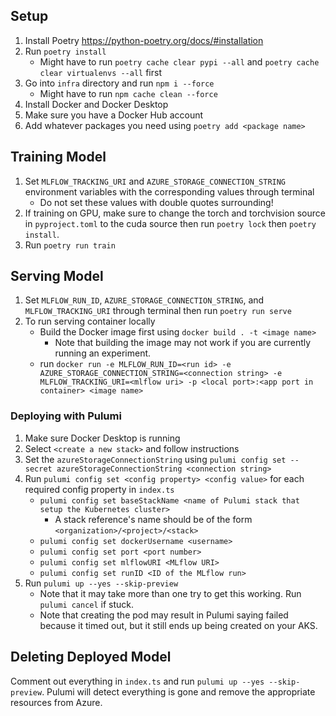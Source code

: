 ## Setup
1. Install Poetry https://python-poetry.org/docs/#installation
2. Run `poetry install`
    - Might have to run `poetry cache clear pypi --all` and `poetry cache clear virtualenvs --all` first
3. Go into `infra` directory and run `npm i --force`
    - Might have to run `npm cache clean --force`
4. Install Docker and Docker Desktop
5. Make sure you have a Docker Hub account
6. Add whatever packages you need using `poetry add <package name>`

## Training Model
1. Set `MLFLOW_TRACKING_URI` and `AZURE_STORAGE_CONNECTION_STRING` environment variables with the corresponding values through terminal
    - Do not set these values with double quotes surrounding!
2. If training on GPU, make sure to change the torch and torchvision source in `pyproject.toml` to the cuda source then run `poetry lock` then `poetry install`. 
2. Run `poetry run train` 

## Serving Model
1. Set `MLFLOW_RUN_ID`, `AZURE_STORAGE_CONNECTION_STRING`, and `MLFLOW_TRACKING_URI` through terminal then run `poetry run serve`
2. To run serving container locally 
    - Build the Docker image first using `docker build . -t <image name>`
        - Note that building the image may not work if you are currently running an experiment.
    - run `docker run -e MLFLOW_RUN_ID=<run id> -e AZURE_STORAGE_CONNECTION_STRING=<connection string> -e MLFLOW_TRACKING_URI=<mlflow uri> -p <local port>:<app port in container> <image name>` 

### Deploying with Pulumi
1. Make sure Docker Desktop is running
2. Select `<create a new stack>` and follow instructions
3. Set the `azureStorageConnectionString` using `pulumi config set --secret azureStorageConnectionString <connection string>`
4. Run `pulumi config set <config property> <config value>` for each required config property in `index.ts`
    - `pulumi config set baseStackName <name of Pulumi stack that setup the Kubernetes cluster>`
        - A stack reference's name should be of the form `<organization>/<project>/<stack>`
    - `pulumi config set dockerUsername <username>`
    - `pulumi config set port <port number>`
    - `pulumi config set mlflowURI <MLflow URI>`
    - `pulumi config set runID <ID of the MLflow run>`
5. Run `pulumi up --yes --skip-preview`
    - Note that it may take more than one try to get this working. Run `pulumi cancel` if stuck.
    - Note that creating the pod may result in Pulumi saying failed because it timed out, but it still ends up being created on your AKS.

## Deleting Deployed Model
Comment out everything in `index.ts` and run `pulumi up --yes --skip-preview`. Pulumi will detect everything is gone and remove the appropriate resources from Azure.
